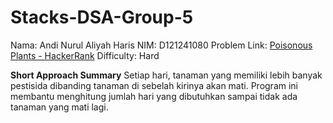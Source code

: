 # Stacks-DSA-Group-5

Nama: Andi Nurul Aliyah Haris
NIM: D121241080
Problem Link: [Poisonous Plants - HackerRank](https://www.hackerrank.com/challenges/poisonous-plants/problem?isFullScreen=true)
Difficulty: Hard

**Short Approach Summary**
Setiap hari, tanaman yang memiliki lebih banyak pestisida dibanding tanaman di sebelah kirinya akan mati. Program ini membantu menghitung jumlah hari yang dibutuhkan sampai tidak ada tanaman yang mati lagi. 

